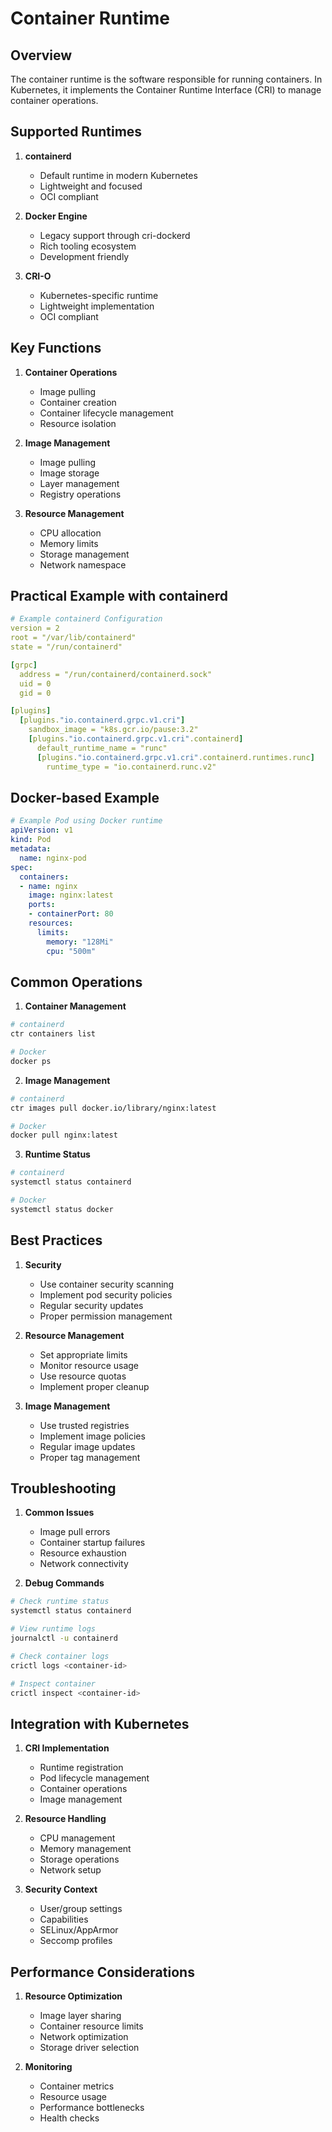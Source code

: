 # Container Runtime

## Overview
The container runtime is the software responsible for running containers. In Kubernetes, it implements the Container Runtime Interface (CRI) to manage container operations.

## Supported Runtimes

1. **containerd**
   - Default runtime in modern Kubernetes
   - Lightweight and focused
   - OCI compliant

2. **Docker Engine**
   - Legacy support through cri-dockerd
   - Rich tooling ecosystem
   - Development friendly

3. **CRI-O**
   - Kubernetes-specific runtime
   - Lightweight implementation
   - OCI compliant

## Key Functions

1. **Container Operations**
   - Image pulling
   - Container creation
   - Container lifecycle management
   - Resource isolation

2. **Image Management**
   - Image pulling
   - Image storage
   - Layer management
   - Registry operations

3. **Resource Management**
   - CPU allocation
   - Memory limits
   - Storage management
   - Network namespace

## Practical Example with containerd

```yaml
# Example containerd Configuration
version = 2
root = "/var/lib/containerd"
state = "/run/containerd"

[grpc]
  address = "/run/containerd/containerd.sock"
  uid = 0
  gid = 0

[plugins]
  [plugins."io.containerd.grpc.v1.cri"]
    sandbox_image = "k8s.gcr.io/pause:3.2"
    [plugins."io.containerd.grpc.v1.cri".containerd]
      default_runtime_name = "runc"
      [plugins."io.containerd.grpc.v1.cri".containerd.runtimes.runc]
        runtime_type = "io.containerd.runc.v2"
```

## Docker-based Example
```yaml
# Example Pod using Docker runtime
apiVersion: v1
kind: Pod
metadata:
  name: nginx-pod
spec:
  containers:
  - name: nginx
    image: nginx:latest
    ports:
    - containerPort: 80
    resources:
      limits:
        memory: "128Mi"
        cpu: "500m"
```

## Common Operations

1. **Container Management**
```bash
# containerd
ctr containers list

# Docker
docker ps
```

2. **Image Management**
```bash
# containerd
ctr images pull docker.io/library/nginx:latest

# Docker
docker pull nginx:latest
```

3. **Runtime Status**
```bash
# containerd
systemctl status containerd

# Docker
systemctl status docker
```

## Best Practices

1. **Security**
   - Use container security scanning
   - Implement pod security policies
   - Regular security updates
   - Proper permission management

2. **Resource Management**
   - Set appropriate limits
   - Monitor resource usage
   - Use resource quotas
   - Implement proper cleanup

3. **Image Management**
   - Use trusted registries
   - Implement image policies
   - Regular image updates
   - Proper tag management

## Troubleshooting

1. **Common Issues**
   - Image pull errors
   - Container startup failures
   - Resource exhaustion
   - Network connectivity

2. **Debug Commands**
```bash
# Check runtime status
systemctl status containerd

# View runtime logs
journalctl -u containerd

# Check container logs
crictl logs <container-id>

# Inspect container
crictl inspect <container-id>
```

## Integration with Kubernetes

1. **CRI Implementation**
   - Runtime registration
   - Pod lifecycle management
   - Container operations
   - Image management

2. **Resource Handling**
   - CPU management
   - Memory management
   - Storage operations
   - Network setup

3. **Security Context**
   - User/group settings
   - Capabilities
   - SELinux/AppArmor
   - Seccomp profiles

## Performance Considerations

1. **Resource Optimization**
   - Image layer sharing
   - Container resource limits
   - Network optimization
   - Storage driver selection

2. **Monitoring**
   - Container metrics
   - Resource usage
   - Performance bottlenecks
   - Health checks
